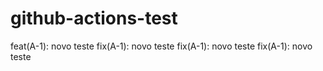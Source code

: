# github-actions-test

feat(A-1): novo teste
fix(A-1): novo teste
fix(A-1): novo teste
fix(A-1): novo teste
